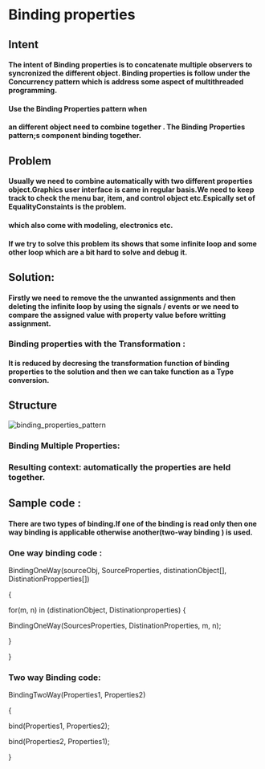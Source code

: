 # Binding properties

## Intent

#### The intent of Binding properties is to concatenate multiple observers to syncronized the different object. Binding properties is follow under the Concurrency pattern which is address some aspect of multithreaded programming.

#### Use the Binding Properties pattern when

#### an different object need to combine together . The Binding Properties pattern;s component binding together.

## Problem

#### Usually we need to combine automatically with two different properties object.Graphics user interface is came in regular basis.We need to keep track to check the menu bar, item, and control object etc.Espically set of EqualityConstaints is the problem.
#### which also come with modeling, electronics etc.

#### If we try to solve this problem its shows that some infinite loop and some other loop which are a bit hard to solve and debug it.

## Solution:

#### Firstly we need to remove the the unwanted assignments and then deleting the infinite loop by using the signals / events or we need to compare the assigned value with property value before writting assignment.

### Binding properties with the Transformation :

#### It is reduced by decresing the transformation function of binding properties to the solution and then we can take function as a Type conversion.

## Structure 

![binding_properties_pattern](https://cloud.githubusercontent.com/assets/26067522/24737610/c9e9c0cc-1ab1-11e7-9196-3c8641f62091.png)


### Binding Multiple Properties:

### Resulting context: automatically the properties are held together.


## Sample code :

#### There are two types of binding.If one of the binding is read only then one way binding is applicable otherwise another(two-way binding ) is used.


### One way binding code :

BindingOneWay(sourceObj, SourceProperties, distinationObject[], DistinationPropperties[])

{

for(m, n) in   (distinationObject, Distinationproperties)
{

   BindingOneWay(SourcesProperties, DistinationProperties, m, n);

}

}


### Two way Binding code:

BindingTwoWay(Properties1, Properties2)

{

bind(Properties1, Properties2);

bind(Properties2, Properties1);

}


